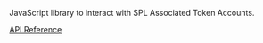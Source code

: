 JavaScript library to interact with SPL Associated Token Accounts.

[API Reference](https://project-serum.github.io/serum-ts/associated-token/modules/_index_.html)
